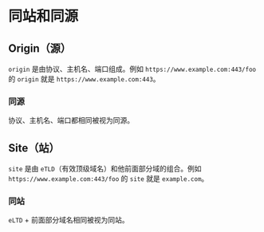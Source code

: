 # 同站和同源

## Origin（源）

`origin` 是由协议、主机名、端口组成。例如 `https://www.example.com:443/foo` 的 `origin` 就是 `https://www.example.com:443`。

### 同源

协议、主机名、端口都相同被视为同源。

## Site（站）

`site` 是由 `eTLD`（有效顶级域名）和他前面部分域的组合。例如 `https://www.example.com:443/foo` 的 `site` 就是 `example.com`。

### 同站

`eLTD` + 前面部分域名相同被视为同站。
